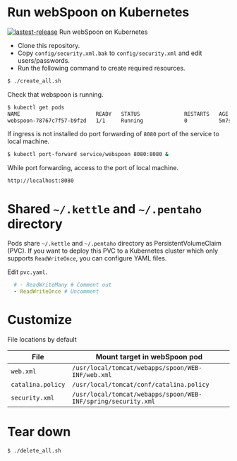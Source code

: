 # Run webSpoon on Kubernetes
[![lastest-release](https://badgen.net/badge/Fork/webspoon-docker/red?icon=git)][fork]
Run webSpoon on Kubernetes

- Clone this repository.
- Copy `config/security.xml.bak` to `config/security.xml` and edit users/passwords.
- Run the following command to create required resources.

```sh
$ ./create_all.sh
```

Check that webspoon is running.

```sh
$ kubectl get pods
NAME                        READY   STATUS              RESTARTS   AGE
webspoon-78767c7f57-b9fzd   1/1     Running             0          5m7s
```

If ingress is not installed do port forwarding of `8080` port of the service to local machine.

```sh
$ kubectl port-forward service/webspoon 8080:8080 &
```

While port forwarding, access to the port of local machine.

```
http://localhost:8080
```

# Shared `~/.kettle` and `~/.pentaho` directory

Pods share `~/.kettle` and `~/.pentaho` directory as PersistentVolumeClaim (PVC).
If you want to deploy this PVC to a Kubernetes cluster which only supports `ReadWriteOnce`, you can configure YAML files.

Edit `pvc.yaml`.

```yaml
  # - ReadWriteMany # Comment out
  - ReadWriteOnce # Uncomment
```

# Customize

File locations by default

| File | Mount target in webSpoon pod |
|-|-|
| `web.xml` | `/usr/local/tomcat/webapps/spoon/WEB-INF/web.xml` |
| `catalina.policy` | `/usr/local/tomcat/conf/catalina.policy` |
| `security.xml` | `/usr/local/tomcat/webapps/spoon/WEB-INF/spring/security.xml`|

# Tear down

```sh
$ ./delete_all.sh
```

[fork]:https://github.com/HiromuHota/webspoon-docker/tree/master/k8s
